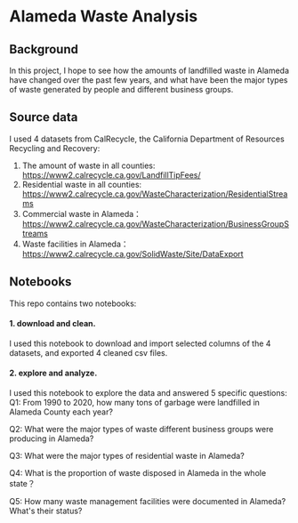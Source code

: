 # Alameda Waste Analysis

## Background
In this project, I hope to see how the amounts of landfilled waste in Alameda have changed over the past few years, and what have been the major types of waste generated by people and different business groups.

## Source data
I used 4 datasets from CalRecycle, the California Department of Resources Recycling and Recovery:

1. The amount of waste in all counties: https://www2.calrecycle.ca.gov/LandfillTipFees/
2. Residential waste in all counties: https://www2.calrecycle.ca.gov/WasteCharacterization/ResidentialStreams
3. Commercial waste in Alameda：https://www2.calrecycle.ca.gov/WasteCharacterization/BusinessGroupStreams
4. Waste facilities in Alameda：https://www2.calrecycle.ca.gov/SolidWaste/Site/DataExport

## Notebooks
This repo contains two notebooks:

#### 1. download and clean.
I used this notebook to download and import selected columns of the 4 datasets, and exported 4 cleaned csv files.

#### 2. explore and analyze.
I used this notebook to explore the data and answered 5 specific questions:
Q1: From 1990 to 2020, how many tons of garbage were landfilled in Alameda County each year?

Q2: What were the major types of waste different business groups were producing in Alameda?

Q3: What were the major types of residential waste in Alameda? 

Q4: What is the proportion of waste disposed in Alameda in the whole state？

Q5: How many waste management facilities were documented in Alameda? What's their status?
